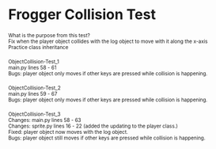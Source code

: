 # Frogger Collision Test
<font size="1">What is the purpose from this test?</font><br />
<font size="1">Fix when the player object collides with the log object to move with it along the x-axis</font><br />
<font size="1">Practice class inheritance</font><br />
<br />
<font size="1">ObjectCollision-Test_1</font><br />
<font size="1">main.py lines 58 - 61</font><br />
<font size="1">Bugs: player object only moves if other keys are pressed while collision is happening.</font><br />
<br />
<font size="1">ObjectCollision-Test_2</font><br />
<font size="1">main.py lines 59 - 67</font><br />
<font size="1">Bugs: player object only moves if other keys are pressed while collision is happening.</font><br />
<br />
<font size="1">ObjectCollision-Test_3</font><br />
<font size="1">Changes: main.py lines 58 - 63</font><br />
<font size="1">Changes: sprite.py lines 16 - 22 (added the updating to the player class.)</font><br />
<font size="1">Fixed: player object now moves with the log object.</font><br />
<font size="1">Bugs: player object still moves if other keys are pressed while collision is happening.</font><br />

